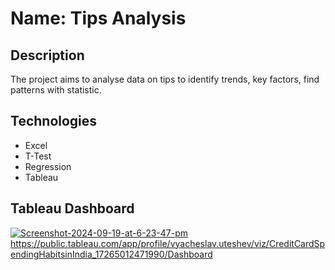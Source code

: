 # Name: Tips Analysis

## Description
The project aims to analyse data on tips to identify trends, key factors, find patterns with statistic.

## Technologies
- Excel
- T-Test
- Regression
- Tableau

## Tableau Dashboard
<a href="https://ibb.co/dGFt8CF"><img src="https://i.ibb.co/NZ5rcD5/Screenshot-2024-09-19-at-6-23-47-pm.png" alt="Screenshot-2024-09-19-at-6-23-47-pm" border="0"></a>
https://public.tableau.com/app/profile/vyacheslav.uteshev/viz/CreditCardSpendingHabitsinIndia_17265012471990/Dashboard
